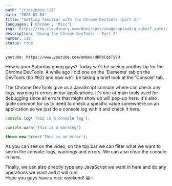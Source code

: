 ```yaml
---
path: "/tips/post-119"
date: "2020-01-04"
title: "Getting familiar with the Chrome DevTools (part 2)"
languages: ['Chrome', 'Misc']
img: 'https://res.cloudinary.com/duejrcpct/image/upload/q_auto/f_auto/w_1000/v1587500596/tips/119-1_l3zcpp.png'
description: 'Using the Chrome DevTools - Part 2'
number: 119
status: true
---
```


`youtube: https://www.youtube.com/embed/dHRbCqbTyVU`

How is your Saturday going guys?
Today we'll be seeing another tip for the Chrome DevTools. A while ago I did one on the 'Elements' tab on the DevTools (tip \#62) and now we'll be taking a brief look at the 'Console' tab.

The Chrome DevTools give us a JavaScript console where can check any logs, warning is errors in our applications. It's one of main tools used for debugging since all errors that might show up will pop-up here. It's also quite common for us to need to check a specific value somewhere on an application so we just do a console.log with it and check it here.

 ```javascript
console.log('This is a console log');

console.warn('This is a warning')

throw new Error('This is an error');
 ```
As you can see on the video, on the top bar we can filter what we want to see in the console: logs, warnings and errors. We can also clear the console in here.

Finally, we can also directly type any JavaScript we want in here and do any operations we want and it will run!  
Hope you guys have a nice weekend! 😁🔥